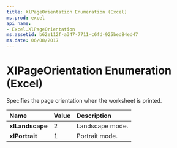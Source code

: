 ```yaml
---
title: XlPageOrientation Enumeration (Excel)
ms.prod: excel
api_name:
- Excel.XlPageOrientation
ms.assetid: b62e112f-a347-7711-c6fd-925bed84ed47
ms.date: 06/08/2017
---
```



# XlPageOrientation Enumeration (Excel)

Specifies the page orientation when the worksheet is printed.



|Name|Value|Description|
|:-----|:-----|:-----|
| **xlLandscape**|2|Landscape mode.|
| **xlPortrait**|1|Portrait mode.|

